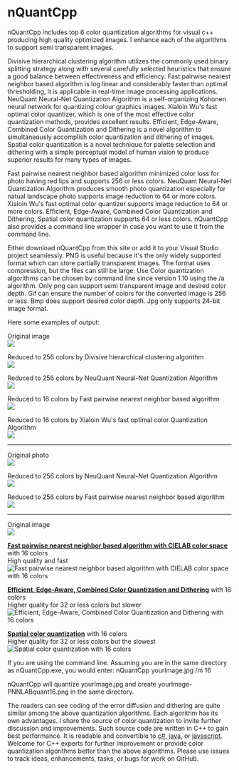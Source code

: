 # nQuantCpp
nQuantCpp includes top 6 color quantization algorithms for visual c++ producing high quality optimized images. I enhance each of the algorithms to support semi transparent images. 

Divisive hierarchical clustering algorithm utilizes the commonly used binary splitting strategy along with several carefully selected heuristics that ensure a good balance between effectiveness and efficiency.
Fast pairwise nearest neighbor based algorithm is log linear and considerably faster than optimal thresholding, it is applicable in real-time image processing applications. 
NeuQuant Neural-Net Quantization Algorithm is a self-organizing Kohonen neural network for quantizing colour graphics images.
Xialoin Wu's fast optimal color quantizer, which is one of the most effective color quantization methods, provides excellent results.
Efficient, Edge-Aware, Combined Color Quantization and Dithering is a novel algorithm to simultaneously accomplish color quantization and dithering of images.
Spatial color quantization is a novel technique for palette selection and dithering with a simple perceptual model of human vision to produce superior results for many types of images.

Fast pairwise nearest neighbor based algorithm minimized color loss for photo having red lips and supports 256 or less colors. NeuQuant Neural-Net Quantization Algorithm produces smooth photo quantization especially for natual landscape photo supports image reduction to 64 or more colors. Xialoin Wu's fast optimal color quantizer supports image reduction to 64 or more colors. Efficient, Edge-Aware, Combined Color Quantization and Dithering, Spatial color quantization supports 64 or less colors. nQuantCpp also provides a command line wrapper in case you want to use it from the command line.

Either download nQuantCpp from this site or add it to your Visual Studio project seamlessly.
PNG is useful because it's the only widely supported format which can store partially transparent images. The format uses compression, but the files can still be large. Use Color quantization algorithms can be chosen by command line since version 1.10 using the /a algorithm.
Only png can support semi transparent image and desired color depth. Gif can ensure the number of colors for the converted image is 256 or less. Bmp does support desired color depth. Jpg only supports 24-bit image format.

Here some examples of output:

<p>Original image<br /><img src="http://i.imgur.com/h9ghTMB.png" /></p>
<p>Reduced to 256 colors by Divisive hierarchical clustering algorithm<br /><img src="https://i.stack.imgur.com/viRTI.png" /></p>
<p>Reduced to 256 colors by NeuQuant Neural-Net Quantization Algorithm<br /><img src="https://i.stack.imgur.com/G1jkp.png" /></p>
<p>Reduced to 16 colors by Fast pairwise nearest neighbor based algorithm<br /><img src="https://i.stack.imgur.com/ry1oi.png" /></p>
<p>Reduced to 16 colors by Xialoin Wu's fast optimal color Quantization Algorithm<br /><img src="https://i.stack.imgur.com/De9xw.png" /></p><hr>
<p>Original photo<br /><img src="https://i.stack.imgur.com/SE5x9.png" /></p>
<p>Reduced to 256 colors by NeuQuant Neural-Net Quantization Algorithm<br /><img src="https://i.stack.imgur.com/0sDDn.png" /></p>
<p>Reduced to 256 colors by Fast pairwise nearest neighbor based algorithm<br /><img src="https://i.stack.imgur.com/SB6NJ.png" /></p><hr>

<p>Original image<br /><img src="https://i.stack.imgur.com/F90bn.jpg" /></p>
<b><a href="http://www.cs.joensuu.fi/sipu/pub/Threshold-JEI.pdf">Fast pairwise nearest neighbor based algorithm with CIELAB color space</a></b> with 16 colors<br>
High quality and fast<br />
<img src="https://i.stack.imgur.com/2kFxV.png" alt="Fast pairwise nearest neighbor based algorithm with CIELAB color space with 16 colors"></p>
<p><b><a href="http://cg.cs.tsinghua.edu.cn/people/~huanghz/publications/TIP-2015-CombinedColorQuantization.pdf">Efficient, Edge-Aware, Combined Color Quantization and Dithering</a></b> with 16 colors<br />
Higher quality for 32 or less colors but slower<br />
<img src="https://i.stack.imgur.com/cVYMP.png" alt="Efficient, Edge-Aware, Combined Color Quantization and Dithering with 16 colors"></p>
<p><b><a href="https://people.eecs.berkeley.edu/~dcoetzee/downloads/scolorq/">Spatial color quantization</a></b> with 16 colors<br />
Higher quality for 32 or less colors but the slowest<br />
<img src="https://i.stack.imgur.com/DVdGv.png" alt="Spatial color quantization with 16 colors"></p>

If you are using the command line. Assuming you are in the same directory as nQuantCpp.exe, you would enter: nQuantCpp yourImage.jpg /m 16

nQuantCpp will quantize yourImage.jpg and create yourImage-PNNLABquant16.png in the same directory.

The readers can see coding of the error diffusion and dithering are quite similar among the above quantization algorithms. 
Each algorithm has its own advantages. I share the source of color quantization to invite further discussion and improvements.
Such source code are written in C++ to gain best performance. It is readable and convertible to <a href="https://github.com/mcychan/nQuant.cs">c#</a>, <a href="https://github.com/mcychan/nQuant.j2se">java</a>, or <a href="https://github.com/mcychan/PnnQuant.js">javascript</a>.
Welcome for C++ experts for further improvement or provide color quantization algorithms better than the above algorithms.
Please use issues to track ideas, enhancements, tasks, or bugs for work on GitHub.
